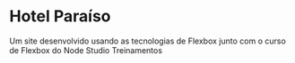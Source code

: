 # Hotel Paraíso
 Um site desenvolvido usando as tecnologias de Flexbox junto com o curso de Flexbox do Node Studio Treinamentos
